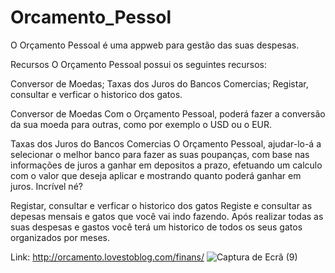 # Orcamento_Pessol
O Orçamento Pessoal é uma appweb para gestão das suas despesas.


Recursos
O Orçamento Pessoal possui os seguintes recursos:

Conversor de Moedas;
Taxas dos Juros do Bancos Comercias;
Registar, consultar e verficar o historico dos gatos.

Conversor de Moedas
Com o Orçamento Pessoal, poderá fazer a conversão da sua moeda para outras, como por exemplo o USD ou o EUR.

Taxas dos Juros do Bancos Comercias
O Orçamento Pessoal, ajudar-lo-á a selecionar o melhor banco para fazer as suas poupanças, com base nas informações de juros a ganhar em depositos a prazo, efetuando um calculo com o valor que deseja aplicar e mostrando quanto poderá ganhar em juros. Incrível né?

Registar, consultar e verficar o historico dos gatos
Registe e consultar as depesas mensais e gatos que você vai indo fazendo. Após realizar todas as suas despesas e gastos você terá um historico de todos os seus gatos organizados por meses.



Link: http://orcamento.lovestoblog.com/finans/
![Captura de Ecrã (9)](https://user-images.githubusercontent.com/88463703/183385133-205dce55-5255-4735-9a77-6ec457bcb811.png)
